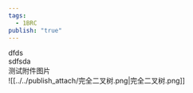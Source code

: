 ```yaml
---  
tags:  
  - 1BRC  
publish: "true"  
---  
```

  
dfds  
sdfsda  
测试附件图片  
![[../../publish_attach/完全二叉树.png|完全二叉树.png]]